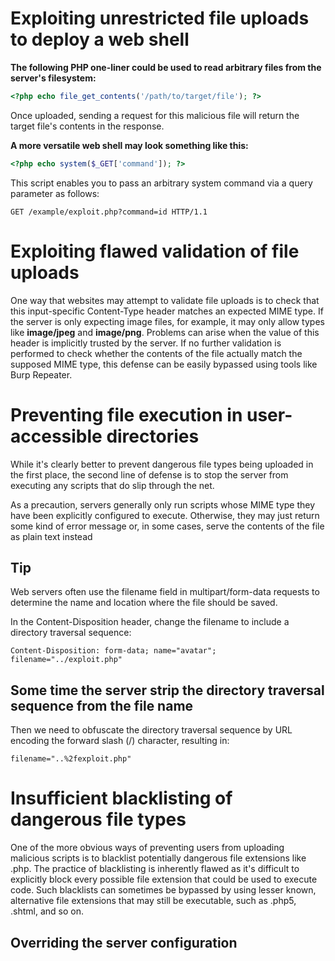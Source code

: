 # Exploiting unrestricted file uploads to deploy a web shell

**The following PHP one-liner could be used to read arbitrary files from the server's filesystem:**

```php
<?php echo file_get_contents('/path/to/target/file'); ?>
```

Once uploaded, sending a request for this malicious file will return the target file's contents in the response.

**A more versatile web shell may look something like this:**

```php
<?php echo system($_GET['command']); ?>
```

This script enables you to pass an arbitrary system command via a query parameter as follows:

```
GET /example/exploit.php?command=id HTTP/1.1
```

# Exploiting flawed validation of file uploads

One way that websites may attempt to validate file uploads is to check that this input-specific Content-Type header matches an expected MIME type. If the server is only expecting image files, for example, it may only allow types like **image/jpeg** and **image/png**. Problems can arise when the value of this header is implicitly trusted by the server. If no further validation is performed to check whether the contents of the file actually match the supposed MIME type, this defense can be easily bypassed using tools like Burp Repeater.

# Preventing file execution in user-accessible directories

While it's clearly better to prevent dangerous file types being uploaded in the first place, the second line of defense is to stop the server from executing any scripts that do slip through the net.

As a precaution, servers generally only run scripts whose MIME type they have been explicitly configured to execute. Otherwise, they may just return some kind of error message or, in some cases, serve the contents of the file as plain text instead

## Tip

Web servers often use the filename field in multipart/form-data requests to determine the name and location where the file should be saved.

In the Content-Disposition header, change the filename to include a directory traversal sequence:

```
Content-Disposition: form-data; name="avatar"; filename="../exploit.php"
```

## Some time the server strip the directory traversal sequence from the file name

Then we need to obfuscate the directory traversal sequence by URL encoding the forward slash (/) character, resulting in:

```
filename="..%2fexploit.php"
```

# Insufficient blacklisting of dangerous file types

One of the more obvious ways of preventing users from uploading malicious scripts is to blacklist potentially dangerous file extensions like .php. The practice of blacklisting is inherently flawed as it's difficult to explicitly block every possible file extension that could be used to execute code. Such blacklists can sometimes be bypassed by using lesser known, alternative file extensions that may still be executable, such as .php5, .shtml, and so on.

## Overriding the server configuration

